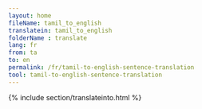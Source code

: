 ```yaml
---
layout: home
fileName: tamil_to_english
translatein: tamil_to_english
folderName : translate
lang: fr
from: ta
to: en
permalink: /fr/tamil-to-english-sentence-translation
tool: tamil-to-english-sentence-translation
---
```

{% include section/translateinto.html %}